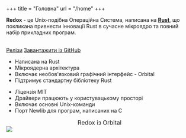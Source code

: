 +++
title = "Головна"
url = "/home"
+++
<div class="row install-row">
  <div class="col-md-8">
    <p class="pitch">
      <b>Redox</b> - це Unix-подібна Операційна Система, написана на <a style="color: inherit;" href="https://www.rust-lang.org/"><b>Rust</b></a>,
      що покликана привнести інновації Rust в сучасне мікроядро та повний набір прикладних програм.
    </p>
  </div>
  <div class="col-md-4 install-box">
    <br/>
    <a class="btn btn-primary" href="https://github.com/redox-os/redox/releases">Релізи</a>
    <a class="btn btn-default" href="https://github.com/redox-os/redox/">Завантажити із GitHub</a>
  </div>
</div>
<div class="row features">
  <div class="col-md-6">
    <ul class="laundry-list" style="margin-bottom: 0px;">
      <li>Написана на Rust</li>
      <li>Мікроядерна архітектура</li>
      <li>Включає необов'язковий графічний інтерфейс - Orbital</li>
      <li>Підтримує стандартну бібліотеку Rust</li>
    </ul>
  </div>
  <div class="col-md-6">
    <ul class="laundry-list">
      <li>Ліцензія MIT</li>
      <li>Драйвери працюють у користувацькому просторі</li>
      <li>Включає основні Unix-команди</li>
      <li>Порт Newlib для програм, написаних на C</li>
    </ul>
  </div>
</div>
<div class="row features">
  <div class="col-sm-12">
    <div style="font-size: 16px; text-align: center;">
      Redox із Orbital
    </div>
    <a href="https://i.imgur.com/MJqsqYo.png">
      <img class="img-responsive" src="https://i.imgur.com/MJqsqYo.png"/>
    </a>
  </div>
</div>
